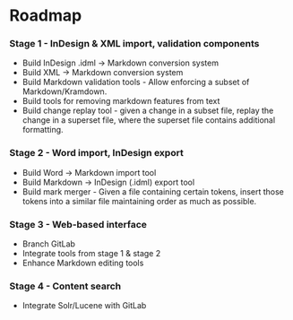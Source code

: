 
# Roadmap


### Stage 1 - InDesign & XML import, validation components

  * Build InDesign .idml -> Markdown conversion system
  * Build XML -> Markdown conversion system
  * Build Markdown validation tools - Allow enforcing a subset of Markdown/Kramdown. 
  * Build tools for removing markdown features from text
  * Build change replay tool - given a change in a subset file, replay the change in a superset file, where the superset file contains additional formatting.

### Stage 2 - Word import, InDesign export

 * Build Word -> Markdown import tool
 * Build Markdown -> InDesign (.idml) export tool
 * Build mark merger - Given a file containing certain tokens, insert those tokens into a similar file maintaining order as much as possible.

### Stage 3 - Web-based interface

 * Branch GitLab
 * Integrate tools from stage 1 & stage 2
 * Enhance Markdown editing tools

### Stage 4 - Content search

 * Integrate Solr/Lucene with GitLab